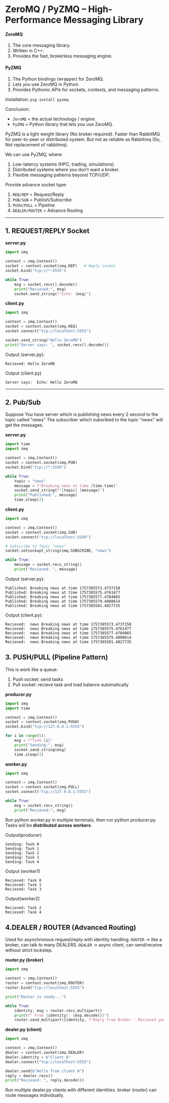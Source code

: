 # ZeroMQ / PyZMQ – High-Performance Messaging Library

#### ZeroMQ
1. The core messaging library.
2. Written in C++.
3. Provides the fast, brokerless messaging engine.

#### PyZMQ
1. The Python bindings (wrapper) for ZeroMQ.
2. Lets you use ZeroMQ in Python.
3. Provides Pythonic APIs for sockets, contexts, and messaging patterns.

Installation: `pip install pyzmq`

Conclusion:
- `ZeroMQ` = the actual technology / engine.
- `PyZMQ` = Python library that lets you use ZeroMQ.



PyZMQ is a light weight library (No broker required). Faster than RabbitMQ for peer-to-peer or distributed system.
But not as reliable as Rabbitmq (So, Not replacement of rabbitmq).

We can use PyZMQ, where:
1. Low-latency systems (HPC, trading, simulations).
2. Distributed systems where you don’t want a broker.
3. Flexible messaging patterns beyond TCP/UDP.

Provide advance socket type:
1. `REQ/REP` = Request/Reply
2. `PUB/SUB` = Publish/Subscribe
3. `PUSH/PULL` = Pipeline
4. `DEALER/ROUTER` = Advance Routing

---

## 1. REQUEST/REPLY Socket
**server.py**
```python
import zmq

context = zmq.Context()
socket = context.socket(zmq.REP)   # Reply socket
socket.bind("tcp://*:5555")

while True:
    msg = socket.recv().decode()
    print("Recieved:", msg)
    socket.send_string(f"Echo: {msg}")
```

**client.py**
```python
import zmq

context = zmq.Context()
socket = context.socket(zmq.REQ)
socket.connect("tcp://localhost:5555")

socket.send_string("Hello ZeroMQ")
print("Server says: ", socket.recv().decode())
```

Output (server.py):
```
Recieved: Hello ZeroMQ
```
Output (client.py)
```
Server says:  Echo: Hello ZeroMQ
```
---

## 2. Pub/Sub
Suppose You have server which is publishing news every 2 second to the topic called "news"
The subscriber which subsribed to the topic "news" will get the messages.

**server.py**
```python
import time
import zmq

context = zmq.Context()
socket = context.socket(zmq.PUB)
socket.bind("tcp://*:5556")

while True:
    topic = "news"
    message = f"Breaking news at time {time.time}"
    socket.send_string(f"{topic} {message}")
    print("Published:", message)
    time.sleep(2)
```
**client.py**
```python
import zmq

context = zmq.Context()
socket = context.socket(zmq.SUB)
socket.connect("tcp://localhost:5556")

# Subscribe to Topic "news"
socket.setsockopt_string(zmq.SUBSCRIBE, "news")

while True:
    message = socket.recv_string()
    print("Recieved: ", message)
```
Output (server.py):
```
Published: Breaking news at time 1757385573.4737158
Published: Breaking news at time 1757385575.4761477
Published: Breaking news at time 1757385577.4784865
Published: Breaking news at time 1757385579.4808614
Published: Breaking news at time 1757385581.4827735
```

Output (client.py):
```
Recieved:  news Breaking news at time 1757385573.4737158
Recieved:  news Breaking news at time 1757385575.4761477
Recieved:  news Breaking news at time 1757385577.4784865
Recieved:  news Breaking news at time 1757385579.4808614
Recieved:  news Breaking news at time 1757385581.4827735
```

## 3. PUSH/PULL (Pipeline Pattern)
This is work like a queue:
1. Push socket: send tasks
2. Pull socket: recieve task and load balance automatically

**producer.py**
```python
import zmq
import time

context = zmq.Context()
socket = context.socket(zmq.PUSH)
socket.bind("tcp://127.0.0.1:5555")

for i in range(5):
    msg = f"Task {i}"
    print("Sending:", msg)
    socket.send_string(msg)
    time.sleep(1)
```

**worker.py**
```python
import zmq

context = zmq.Context()
socket = context.socket(zmq.PULL)
socket.connect("tcp://127.0.0.1:5555")

while True:
    msg = socket.recv_string()
    print("Recieved:", msg)
```

Run python worker.py in multiple terminals, then run python producer.py.
Tasks will be **distributed across workers**.

Output(producer)
```
Sending: Task 0
Sending: Task 1
Sending: Task 2
Sending: Task 3
Sending: Task 4
```

Output (worker1)
```
Recieved: Task 0
Recieved: Task 1
Recieved: Task 3
```
Output(worker2)
```
Recieved: Task 2
Recieved: Task 4
```

## 4.DEALER / ROUTER (Advanced Routing)
Used for asynchronous request/reply with identity handling.
`ROUTER` → like a broker, can talk to many DEALERS.
`DEALER` → async client, can send/receive without strict lockstep.

**router.py (broker)**
```python
import zmq

context = zmq.Context()
router = context.socket(zmq.ROUTER)
router.bind("tcp://localhost:5555")

print("Router is ready...")

while True:
    identity, msg = router.recv_multipart()
    print(f" From {identity}: {msg.decode()}")
    router.send_multipart([identity, f"Reply from Broker : Recieved your messages"])
```

**dealer.py (client)**
```python
import zmq

context = zmq.Context()
dealer = context.socket(zmq.DEALER)
dealer.identity = b"Client A"
dealer.connect("tcp://localhost:5555")

dealer.send(b"Hello from client A")
reply = dealer.recv()
print("Recieved: ", reply.decode())
```

Run multiple dealer.py clients with different identities. 
broker (router) can route messages individually.


